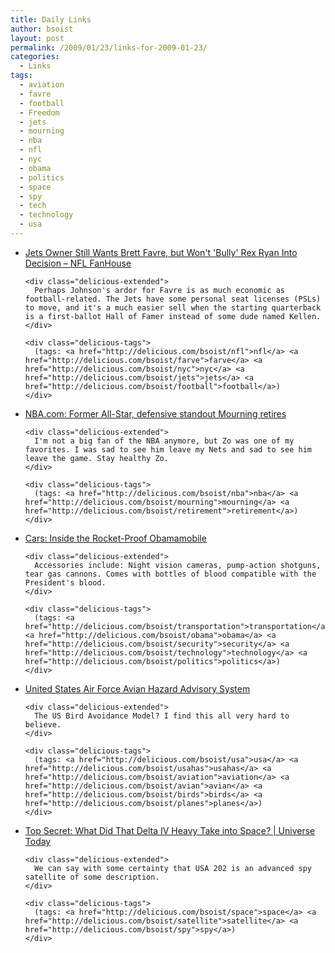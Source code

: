 ```yaml
---
title: Daily Links
author: bsoist
layout: post
permalink: /2009/01/23/links-for-2009-01-23/
categories:
  - Links
tags:
  - aviation
  - favre
  - football
  - Freedom
  - jets
  - mourning
  - nba
  - nfl
  - nyc
  - obama
  - politics
  - space
  - spy
  - tech
  - technology
  - usa
---
```

<ul class="delicious">
  <li>
    <div class="delicious-link">
      <a href="http://nfl.fanhouse.com/2009/01/22/jets-owner-still-wants-brett-favre-but-wont-bully-rex-ryan-i/">Jets Owner Still Wants Brett Favre, but Won't 'Bully' Rex Ryan Into Decision &#8211; NFL FanHouse</a>
    </div>
    
    <div class="delicious-extended">
      Perhaps Johnson's ardor for Favre is as much economic as football-related. The Jets have some personal seat licenses (PSLs) to move, and it's a much easier sell when the starting quarterback is a first-ballot Hall of Famer instead of some dude named Kellen.
    </div>
    
    <div class="delicious-tags">
      (tags: <a href="http://delicious.com/bsoist/nfl">nfl</a> <a href="http://delicious.com/bsoist/farve">farve</a> <a href="http://delicious.com/bsoist/nyc">nyc</a> <a href="http://delicious.com/bsoist/jets">jets</a> <a href="http://delicious.com/bsoist/football">football</a>)
    </div>
  </li>
  
  <li>
    <div class="delicious-link">
      <a href="http://www.nba.com/2009/news/01/22/mourning.retirement.20090122.ap/index.html?rss=true">NBA.com: Former All-Star, defensive standout Mourning retires</a>
    </div>
    
    <div class="delicious-extended">
      I'm not a big fan of the NBA anymore, but Zo was one of my favorites. I was sad to see him leave my Nets and sad to see him leave the game. Stay healthy Zo.
    </div>
    
    <div class="delicious-tags">
      (tags: <a href="http://delicious.com/bsoist/nba">nba</a> <a href="http://delicious.com/bsoist/mourning">mourning</a> <a href="http://delicious.com/bsoist/retirement">retirement</a>)
    </div>
  </li>
  
  <li>
    <div class="delicious-link">
      <a href="http://i.gizmodo.com/5127174/inside-the-rocket+proof-obamamobile">Cars: Inside the Rocket-Proof Obamamobile</a>
    </div>
    
    <div class="delicious-extended">
      Accessories include: Night vision cameras, pump-action shotguns, tear gas cannons. Comes with bottles of blood compatible with the President's blood.
    </div>
    
    <div class="delicious-tags">
      (tags: <a href="http://delicious.com/bsoist/transportation">transportation</a> <a href="http://delicious.com/bsoist/obama">obama</a> <a href="http://delicious.com/bsoist/security">security</a> <a href="http://delicious.com/bsoist/technology">technology</a> <a href="http://delicious.com/bsoist/politics">politics</a>)
    </div>
  </li>
  
  <li>
    <div class="delicious-link">
      <a href="http://www.usahas.com/home/">United States Air Force Avian Hazard Advisory System</a>
    </div>
    
    <div class="delicious-extended">
      The US Bird Avoidance Model? I find this all very hard to believe.
    </div>
    
    <div class="delicious-tags">
      (tags: <a href="http://delicious.com/bsoist/usa">usa</a> <a href="http://delicious.com/bsoist/usahas">usahas</a> <a href="http://delicious.com/bsoist/aviation">aviation</a> <a href="http://delicious.com/bsoist/avian">avian</a> <a href="http://delicious.com/bsoist/birds">birds</a> <a href="http://delicious.com/bsoist/planes">planes</a>)
    </div>
  </li>
  
  <li>
    <div class="delicious-link">
      <a href="http://www.universetoday.com/2009/01/22/top-secret-delta-iv-heavy-rips-through-florida-skies/">Top Secret: What Did That Delta IV Heavy Take into Space? | Universe Today</a>
    </div>
    
    <div class="delicious-extended">
      We can say with some certainty that USA 202 is an advanced spy satellite of some description.
    </div>
    
    <div class="delicious-tags">
      (tags: <a href="http://delicious.com/bsoist/space">space</a> <a href="http://delicious.com/bsoist/satellite">satellite</a> <a href="http://delicious.com/bsoist/spy">spy</a>)
    </div>
  </li>
</ul>